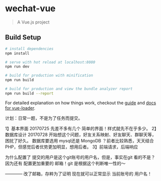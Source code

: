 # wechat-vue

> A Vue.js project

## Build Setup

``` bash
# install dependencies
npm install

# serve with hot reload at localhost:8080
npm run dev

# build for production with minification
npm run build

# build for production and view the bundle analyzer report
npm run build --report
```

For detailed explanation on how things work, checkout the [guide](http://vuejs-templates.github.io/webpack/) and [docs for vue-loader](http://vuejs.github.io/vue-loader).

计划：日常一题，不是为了任务而提交。

1】基本界面
    20170725 先差不多有几个 简单的界面！样式就先不在乎多少。
2】数据库设计
    20170728 开始想这个问题，好友关系映射、好友聊天、群聊天等，困扰了好久。
    数据库要选用 mysql还是 MongoDB ？前者比较熟悉，天天结合PHP，但感觉后者优势更加明显，想用后者。
3】前端请求，后端响应

为什么配置了 提交的用户是这个git账号的用户名，但是，事实在git 看的不是？
因为还有 配置更加重要的 邮箱！git 是根据这个判断唯一性的～

———— 改了邮箱，存粹为了证明 现在就可以正常显示 当前账号的 用户名！